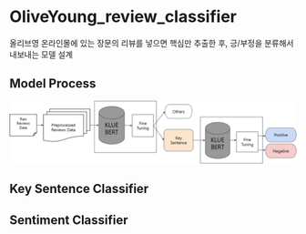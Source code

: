 # OliveYoung_review_classifier
올리브영 온라인몰에 있는 장문의 리뷰를 넣으면 핵심만 추출한 후, 긍/부정을 분류해서 내보내는 모델 설계
<br>
## Model Process
![model process](https://github.com/Dasol-Choi/OliveYoung_review_classifier/blob/main/figures/model_process.png)
## Key Sentence Classifier
## Sentiment Classifier
